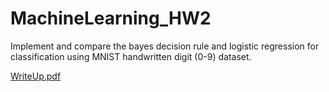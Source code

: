 # MachineLearning_HW2
Implement and compare the bayes decision rule and logistic regression for classification using MNIST handwritten digit (0-9) dataset.


[WriteUp.pdf](https://github.com/EmmaRYoung/MachineLearning_HW2/files/12346206/WriteUp.pdf)
